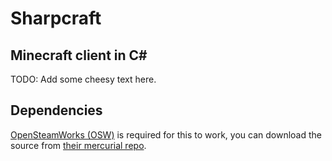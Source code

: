 Sharpcraft
==========

Minecraft client in C#
----------------------

TODO: Add some cheesy text here.

Dependencies
------------

[OpenSteamWorks (OSW)](http://opensteamworks.org/) is required for this to work, you can download the source from [their mercurial repo](http://hg.opensteamworks.org/open-steamworks/src).
